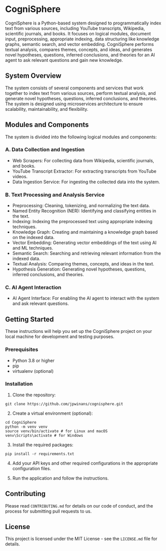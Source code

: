# CogniSphere

CogniSphere is a Python-based system designed to programmatically index text from various sources, including YouTube transcripts, Wikipedia, scientific journals, and books. It focuses on logical modules, document input, preprocessing, appropriate indexing, data structuring like knowledge graphs, semantic search, and vector embedding. CogniSphere performs textual analysis, compares themes, concepts, and ideas, and generates novel hypotheses, questions, inferred conclusions, and theories for an AI agent to ask relevant questions and gain new knowledge.

## System Overview

The system consists of several components and services that work together to index text from various sources, perform textual analysis, and generate novel hypotheses, questions, inferred conclusions, and theories. The system is designed using microservices architecture to ensure scalability, maintainability, and flexibility.

## Modules and Components

The system is divided into the following logical modules and components:

### A. Data Collection and Ingestion

- Web Scrapers: For collecting data from Wikipedia, scientific journals, and books.
- YouTube Transcript Extractor: For extracting transcripts from YouTube videos.
- Data Ingestion Service: For ingesting the collected data into the system.

### B. Text Processing and Analysis Service

- Preprocessing: Cleaning, tokenizing, and normalizing the text data.
- Named Entity Recognition (NER): Identifying and classifying entities in the text.
- Indexing: Indexing the preprocessed text using appropriate indexing techniques.
- Knowledge Graph: Creating and maintaining a knowledge graph based on the indexed data.
- Vector Embedding: Generating vector embeddings of the text using AI and ML techniques.
- Semantic Search: Searching and retrieving relevant information from the indexed data.
- Textual Analysis: Comparing themes, concepts, and ideas in the text.
- Hypothesis Generation: Generating novel hypotheses, questions, inferred conclusions, and theories.

### C. AI Agent Interaction

- AI Agent Interface: For enabling the AI agent to interact with the system and ask relevant questions.

## Getting Started

These instructions will help you set up the CogniSphere project on your local machine for development and testing purposes.

### Prerequisites

- Python 3.8 or higher
- pip
- virtualenv (optional)

### Installation

1. Clone the repository:

```
git clone https://github.com/jpwinans/cognisphere.git
```

2. Create a virtual environment (optional):

```
cd CogniSphere
python -m venv venv
source venv/bin/activate # for Linux and macOS
venv\Scripts\activate # for Windows
```

3. Install the required packages:

```
pip install -r requirements.txt
```

4. Add your API keys and other required configurations in the appropriate configuration files.

5. Run the application and follow the instructions.

## Contributing

Please read `CONTRIBUTING.md` for details on our code of conduct, and the process for submitting pull requests to us.

## License

This project is licensed under the MIT License - see the `LICENSE.md` file for details.

